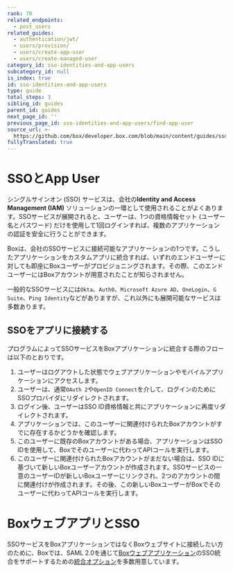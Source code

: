 ```yaml
---
rank: 70
related_endpoints:
  - post_users
related_guides:
  - authentication/jwt/
  - users/provision/
  - users/create-app-user
  - users/create-managed-user
category_id: sso-identities-and-app-users
subcategory_id: null
is_index: true
id: sso-identities-and-app-users
type: guide
total_steps: 3
sibling_id: guides
parent_id: guides
next_page_id: ''
previous_page_id: sso-identities-and-app-users/find-app-user
source_url: >-
  https://github.com/box/developer.box.com/blob/main/content/guides/sso-identities-and-app-users/index.md
fullyTranslated: true
---
```

# SSOとApp User

シングルサインオン (SSO) サービスは、会社の**Identity and Access Management (IAM)** ソリューションの一環として使用されることがよくあります。SSOサービスが展開されると、ユーザーは、1つの資格情報セット (ユーザー名とパスワード) だけを使用して1回ログインすれば、複数のアプリケーションの認証を安全に行うことができます。

Boxは、会社のSSOサービスに接続可能なアプリケーションの1つです。こうしたアプリケーションをカスタムアプリに統合すれば、いずれのエンドユーザーに対しても即座にBoxユーザーがプロビジョニングされます。その際、このエンドユーザーにはBoxアカウントが用意されたことが知らされません。

<Message notice>

一般的なSSOサービスには`Okta`、`Auth0`、`Microsoft Azure AD`、`OneLogin`、`G Suite`、`Ping Identity`などがありますが、これ以外にも展開可能なサービスは多数あります。

</Message>

## SSOをアプリに接続する

プログラムによってSSOサービスをBoxアプリケーションに統合する際のフローは以下のとおりです。

1. ユーザーはログアウトした状態でウェブアプリケーションやモバイルアプリケーションにアクセスします。
2. ユーザーは、通常`OAuth 2`や`OpenID Connect`を介して、ログインのためにSSOプロバイダにリダイレクトされます。
3. ログイン後、ユーザーはSSO ID資格情報と共にアプリケーションに再度リダイレクトされます。
4. アプリケーションでは、このユーザーに関連付けられたBoxアカウントがすでに存在するかどうかを確認します。
5. このユーザーに既存のBoxアカウントがある場合、アプリケーションはSSO IDを使用して、Boxでそのユーザーに代わってAPIコールを実行します。
6. このユーザーに関連付けられたBoxアカウントがまだない場合は、SSO IDに基づいて新しいBoxユーザーアカウントが作成されます。SSOサービスの一意のユーザーIDが新しいBoxユーザーにリンクされ、2つのアカウントの間に関連付けが作成されます。その後、この新しいBoxユーザーがBoxでそのユーザーに代わってAPIコールを実行します。

<Message notice>

# BoxウェブアプリとSSO

SSOサービスをBoxアプリケーションではなくBoxウェブサイトに接続したい方のために、Boxでは、SAML 2.0を通じて[Boxウェブアプリケーション](https://www.box.com)のSSO統合をサポートするための[統合オプション][sso-support]を多数用意しています。

</Message>

<!-- i18n-enable localize-links -->

[sso-support]: https://support.box.com/hc/ja/articles/360043696514-Enterpriseでのシングルサインオン-SSO-の設定

<!-- i18n-disable localize-links -->